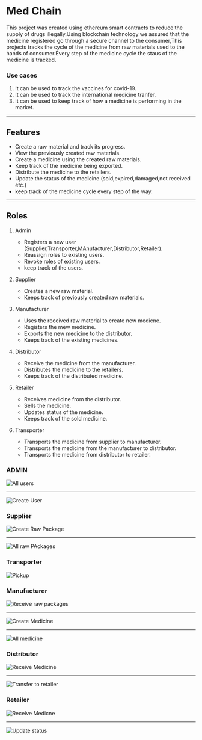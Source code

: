# Med Chain

This project was created using ethereum smart contracts to reduce the supply of drugs illegally.Using blockchain technology we assured that the medicine registered go through a secure channel to the consumer,This projects tracks the cycle of the medicine from raw materials used to the hands of consumer.Every step of the medicine cycle the staus of the medicine is tracked.

### Use cases

1. It can be used to track the vaccines for covid-19.
2. It can be used to track the international medicine tranfer.
3. It can be used to keep track of how a medicine is performing in the market.

---

## Features

- Create a raw material and track its progress.
- View the previously created raw materials.
- Create a medicine using the created raw materials.
- Keep track of the medicine being exported.
- Distribute the medicine to the retailers.
- Update the status of the medicine (sold,expired,damaged,not received etc.)
- keep track of the medicine cycle every step of the way.

---

## Roles

1. Admin

   - Registers a new user (Supplier,Transporter,MAnufacturer,Distributor,Retailer).
   - Reassign roles to existing users.
   - Revoke roles of existing users.
   - keep track of the users.

2. Supplier

   - Creates a new raw material.
   - Keeps track of previously created raw materials.

3. Manufacturer

   - Uses the received raw material to create new medicne.
   - Registers the mew medicine.
   - Exports the new medicine to the distributor.
   - Keeps track of the existing medicines.

4. Distributor

   - Receive the medicine from the manufacturer.
   - Distributes the medicine to the retailers.
   - Keeps track of the distributed medicine.

5. Retailer

   - Receives medicine from the distributor.
   - Sells the medicine.
   - Updates status of the medicine.
   - Keeps track of the sold medicine.

6. Transporter
   - Transports the medicine from supplier to manufacturer.
   - Transports the medicine from the manufacturer to distributor.
   - Transports the medicine from distributor to retailer.

### ADMIN

![All users](https://res.cloudinary.com/dsxeglxhm/image/upload/v1624737422/Screenshot_141_rmobof.png)

---

![Create User](https://res.cloudinary.com/dsxeglxhm/image/upload/v1624737421/Screenshot_142_vifybh.png)

### Supplier

![Create Raw Package](https://res.cloudinary.com/dsxeglxhm/image/upload/v1624737422/Screenshot_143_fhza0n.png)

---

![All raw PAckages](https://res.cloudinary.com/dsxeglxhm/image/upload/v1624737422/Screenshot_145_o5zspo.png)

### Transporter

![Pickup](https://res.cloudinary.com/dsxeglxhm/image/upload/v1624737422/Screenshot_146_xcwzcy.png)

### Manufacturer

![Receive raw packages](https://res.cloudinary.com/dsxeglxhm/image/upload/v1624737422/Screenshot_147_xanjrg.png)

---

![Create Medicine](https://res.cloudinary.com/dsxeglxhm/image/upload/v1624737422/Screenshot_148_u07976.png)

---

![All medicine](https://res.cloudinary.com/dsxeglxhm/image/upload/v1624737423/Screenshot_149_rnnedw.png)

### Distributor

![Receive Medicine](https://res.cloudinary.com/dsxeglxhm/image/upload/v1624737422/Screenshot_150_gc1gda.png)

---

![Transfer to retailer](https://res.cloudinary.com/dsxeglxhm/image/upload/v1624737423/Screenshot_151_hli7in.png)

### Retailer

![Receive Medicne](https://res.cloudinary.com/dsxeglxhm/image/upload/v1624737423/Screenshot_153_ugehiv.png)

---

![Update status](https://res.cloudinary.com/dsxeglxhm/image/upload/v1624737423/Screenshot_152_i14meo.png)
